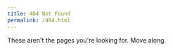 ```yaml
---
title: 404 Not Found
permalink: /404.html
---
```


These aren't the pages you're looking for. Move along.

